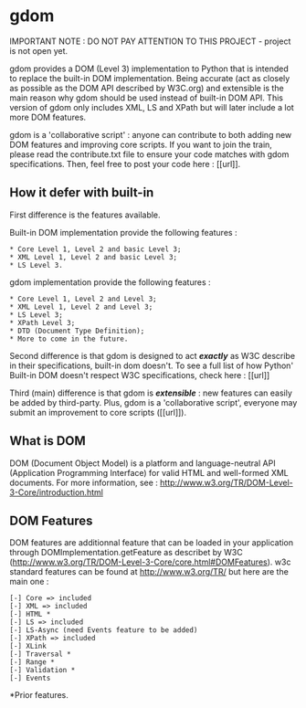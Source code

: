 gdom
====

IMPORTANT NOTE : DO NOT PAY ATTENTION TO THIS PROJECT - project is not open yet.

gdom provides a DOM (Level 3) implementation to Python that is intended to replace the built-in DOM implementation.
Being accurate (act as closely as possible as the DOM API described by W3C.org) and extensible is the main reason why gdom should be used instead of built-in DOM API.
This version of gdom only includes XML, LS and XPath but will later include a lot more DOM features.

gdom is a 'collaborative script' : anyone can contribute to both adding new DOM features and improving core scripts. If you want to join the train, please read the contribute.txt file to ensure your code matches with gdom specifications. Then, feel free to post your code here : [[url]].


How it defer with built-in
--------------------------

First difference is the features available.

Built-in DOM implementation provide the following features :

    * Core Level 1, Level 2 and basic Level 3;
    * XML Level 1, Level 2 and basic Level 3;
    * LS Level 3.
    
gdom implementation provide the following features :

    * Core Level 1, Level 2 and Level 3;
    * XML Level 1, Level 2 and Level 3;
    * LS Level 3;
    * XPath Level 3;
    * DTD (Document Type Definition);
    * More to come in the future.

Second difference is that gdom is designed to act ***exactly*** as W3C describe in their specifications, built-in dom doesn't. To see a full list of how Python' Built-in DOM doesn't respect W3C specifications, check here : [[url]]

Third (main) difference is that gdom is ***extensible*** : new features can easily be added by third-party. Plus, gdom is a 'collaborative script', everyone may submit an improvement to core scripts ([[url]]).


What is DOM
-----------

DOM (Document Object Model) is a platform and language-neutral API (Application Programming Interface) for valid HTML and well-formed XML documents. For more information, see : http://www.w3.org/TR/DOM-Level-3-Core/introduction.html


DOM Features
------------

DOM features are additionnal feature that can be loaded in your application through DOMImplementation.getFeature as describet by W3C (http://www.w3.org/TR/DOM-Level-3-Core/core.html#DOMFeatures).
w3c standard features can be found at http://www.w3.org/TR/ but here are the main one :

    [-] Core => included
    [-] XML => included
    [-] HTML *
    [-] LS => included
    [-] LS-Async (need Events feature to be added)
    [-] XPath => included
    [-] XLink
    [-] Traversal *
    [-] Range *
    [-] Validation *
    [-] Events
    
*Prior features.
